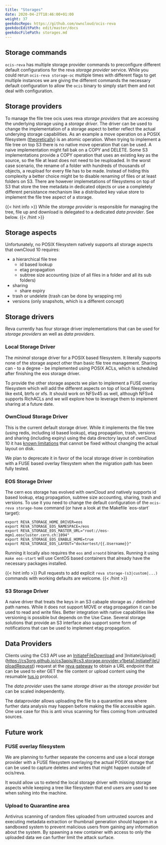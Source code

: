 ```yaml
---
title: "Storages"
date: 2020-04-27T18:46:00+01:00
weight: 37
geekdocRepo: https://github.com/owncloud/ocis-reva
geekdocEditPath: edit/master/docs
geekdocFilePath: storages.md
---
```


## Storage commands

`ocis-reva` has multiple storage provider commands to preconfigure different default configurations for the reva *storage provider* service. While you could rerun `ocis-reva storage-oc` multiple times with different flags to get multiple instances we are giving the different commands the necessary default configuration to allow the `ocis` binary to simply start them and not deal with configuration.

## Storage providers

To manage the file tree ocis uses reva *storage providers* that are accessing the underlying storage using a *storage driver*. The driver can be used to change the implementation of a storage aspect to better reflect the actual underying storage capabilities. As an example a move operation on a POSIX filesystem ([theoretically](https://danluu.com/deconstruct-files/)) is an atomic operation. When trying to implement a file tree on top S3 there is no native move operation that can be used. A naive implementation might fall bak on a COPY and DELETE. Some S3 implementations provide a COPY operation that uses an existing key as the source, so the file at least does not need to be reuploaded. In the worst case scenario, the rename of a folder with hundreds of thousands of objects, a reupload for every file has to be made. Instead of hiding this complexity a better choice might be to disable renaming of files or at least folders on S3. There are however implemetations of filesystems on top of S3 that store the tree metadata in dedicated objects or use a completely different persistance mechanism like a distributed key value store to implement the file tree aspect of a storage.


{{< hint info >}}
While the *storage provider* is responsible for managing the tree, file up and download is delegated to a dedicated *data provider*. See below.
{{< /hint >}}

## Storage aspects

Unfortunately, no POSIX filesystem natively supports all storage aspects that ownCloud 10 requires:
- a hierarchical file tree
  - id based lookup
  - etag propagation
  - subtree size accounting (size of all files in a folder and all its sub folders)
- sharing
  - share expiry
- trash or undelete (trash can be done by wrapping rm)
- versions (only snapshots, which is a different concept)

## Storage drivers

Reva currently has four storage driver implementations that can be used for *storage providers* an well as *data providers*.

### Local Storage Driver

The *minimal* storage driver for a POSIX based filesystem. It literally supports none of the storage aspect other than basic file tree management. Sharing can - to a degree - be implemented using POSIX ACLs, which is scheduled after finishing the eos storage driver.

To provide the other storage aspects we plan to implement a FUSE overlay filesystem which will add the different aspects on top of local filesystems like ext4, btrfs or xfs. It should work on NFSv45 as well, although NFSv4 supports RichACLs and we will explore how to leverage them to implement sharing at a future date.

### OwnCloud Storage Driver

This is the current default storage driver. While it implements the file tree (using redis, including id based lookup), etag propagation, trash, versions and sharing (including expiry) using the data directory layout of ownCloud 10 it has [known limitations](https://github.com/owncloud/core/issues/28095) that cannot be fixed without changing the actual layout on disk.

We plan to deprecate it in favor of the local storage driver in combination with a FUSE based overlay filesystem when the migration path has been fully tested.

### EOS Storage Driver

The cern eos storage has evolved with ownCloud and natively supports id based lookup, etag propagation, subtree size accounting, sharing, trash and versions. To use it you need to change the default configuration of the `ocis-reva storage-home` command (or have a look at the Makefile ̀ eos-start` target):

```
export REVA_STORAGE_HOME_DRIVER=eos
export REVA_STORAGE_EOS_NAMESPACE=/eos
export REVA_STORAGE_EOS_MASTER_URL="root://eos-mgm1.eoscluster.cern.ch:1094"
export REVA_STORAGE_EOS_ENABLE_HOME=true
export REVA_STORAGE_EOS_LAYOUT="dockertest/{{.Username}}"
```

Running it locally also requires the `eos` and `xrootd` binaries. Running it using `make eos-start` will use CentOS based containers that already have the necessary packages installed.

{{< hint info >}}
Pull requests to add explicit `reva storage-(s3|custom|...)` commands with working defaults are welcome.
{{< /hint >}}

### S3 Storage Driver

A naive driver that treats the keys in an S3 cabaple storage as `/` delimited path names. While it does not support MOVE or etag propagation it can be used to read and write files. Better integration with native capabilities like versioning is possible but depends on the Use Case. Several storage solutions that provide an S3 interface also support some form of notifications that can be used to implement etag propagation.

## Data Providers

Clients using the CS3 API use an [InitiateFileDownload](https://cs3org.github.io/cs3apis/#cs3.storage.provider.v1beta1.InitiateFileDownloadRequest) and ]InitiateUpload](https://cs3org.github.io/cs3apis/#cs3.storage.provider.v1beta1.InitiateFileUploadRequest) request at the [reva gateway](https://cs3org.github.io/cs3apis/#cs3.gateway.v1beta1.GatewayAPI) to obtain a URL endpoint that can be used to eiter GET the file content or upload content using the resumable [tus.io](https://tus.io) protocol.

The *data provider* uses the same *storage driver* as the *storage provider* but can be scaled independently.

The dataprovider allows uploading the file to a quarantine area where further data analysis may happen before making the file accessible again. One use case for this is anti virus scanning for files coming from untrusted sources.

## Future work

### FUSE overlay filesystem
We are planning to further separate the concerns and use a local storage provider with a FUSE filesystem overlaying the actual POSIX storage that can be used to capture deletes and writes that might happen outside of ocis/reva.

It would allow us to extend the local storage driver with missing storage aspects while keeping a tree like filesystem that end users are used to see when sshing into the machine.

### Upload to Quarantine area
Antivirus scanning of random files uploaded from untrusted sources and executing metadata extraction or thumbnail generation should happen in a sandboxed system to prevent malicious users from gaining any information about the system. By spawning a new container with access to only the uploaded data we can further limit the attack surface.